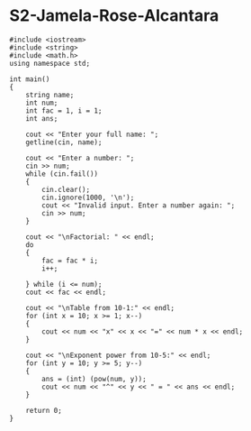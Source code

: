 # S2-Jamela-Rose-Alcantara

    #include <iostream>
    #include <string>
    #include <math.h>
    using namespace std;

    int main()
    {
        string name;
        int num;
        int fac = 1, i = 1;
        int ans;

        cout << "Enter your full name: ";
        getline(cin, name);

        cout << "Enter a number: ";
        cin >> num;
        while (cin.fail()) 
        {
            cin.clear(); 
            cin.ignore(1000, '\n');
            cout << "Invalid input. Enter a number again: ";
            cin >> num;
        }

        cout << "\nFactorial: " << endl;
        do
        {
            fac = fac * i;
            i++;

        } while (i <= num);
        cout << fac << endl;

        cout << "\nTable from 10-1:" << endl;
        for (int x = 10; x >= 1; x--)
        {
            cout << num << "x" << x << "=" << num * x << endl;
        }

        cout << "\nExponent power from 10-5:" << endl;
        for (int y = 10; y >= 5; y--)
        {
            ans = (int) (pow(num, y));
            cout << num << "^" << y << " = " << ans << endl;
        }

        return 0;
    }
